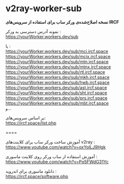 # v2ray-worker-sub
**نسخه اصلاح‌شده‌ی ورکر ساب برای استفاده از سرویس‌های IRCF**

نمونه آدرس دسترسی به ورکر :\
https://yourWorker.workers.dev/sub

یا :\
https://yourWorker.workers.dev/sub/mci.ircf.space \
https://yourWorker.workers.dev/sub/mcix.ircf.space \
https://yourWorker.workers.dev/sub/mtn.ircf.space \
https://yourWorker.workers.dev/sub/mtnx.ircf.space \
https://yourWorker.workers.dev/sub/rtl.ircf.space \
https://yourWorker.workers.dev/sub/mkh.ircf.space \
https://yourWorker.workers.dev/sub/hwb.ircf.space \
https://yourWorker.workers.dev/sub/ast.ircf.space \
https://yourWorker.workers.dev/sub/sht.ircf.space \
https://yourWorker.workers.dev/sub/prs.ircf.space \
https://yourWorker.workers.dev/sub/mbt.ircf.space \
و...

بر اساس سرویس‌های:\
https://ircf.space/list.php

====

آموزش ساخت ورکر ساب برای کلاینت‌های v2ray :\
https://www.youtube.com/watch?v=oxYoILJ9Hgk


آموزش استفاده از ساب ورکر روی کلاینت ماسوری :\
https://www.youtube.com/watch?v=Pq5FWdG31Yc

دانلود ماسوری برای اندروید :\
https://ircf.space/software.php
